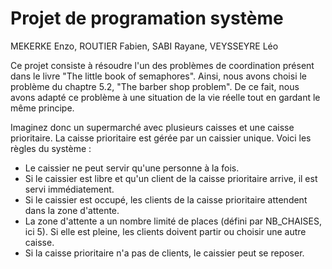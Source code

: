 # Projet de programation système
MEKERKE Enzo, ROUTIER Fabien, SABI Rayane, VEYSSEYRE Léo

Ce projet consiste à résoudre l'un des problèmes de coordination présent dans le livre "The little book of semaphores". Ainsi, nous avons choisi le problème du chaptre 5.2, "The barber shop problem". De ce fait, nous avons adapté ce problème à une situation de la vie réelle tout en gardant le même principe.

Imaginez donc un supermarché avec plusieurs caisses et une caisse prioritaire. La caisse prioritaire est gérée par un caissier unique. Voici les règles du système :

- Le caissier ne peut servir qu'une personne à la fois.
- Si le caissier est libre et qu'un client de la caisse prioritaire arrive, il est servi immédiatement.
- Si le caissier est occupé, les clients de la caisse prioritaire attendent dans la zone d'attente.
- La zone d'attente a un nombre limité de places (défini par NB_CHAISES, ici 5). Si elle est pleine, les clients doivent partir ou choisir une autre caisse.
- Si la caisse prioritaire n'a pas de clients, le caissier peut se reposer.

